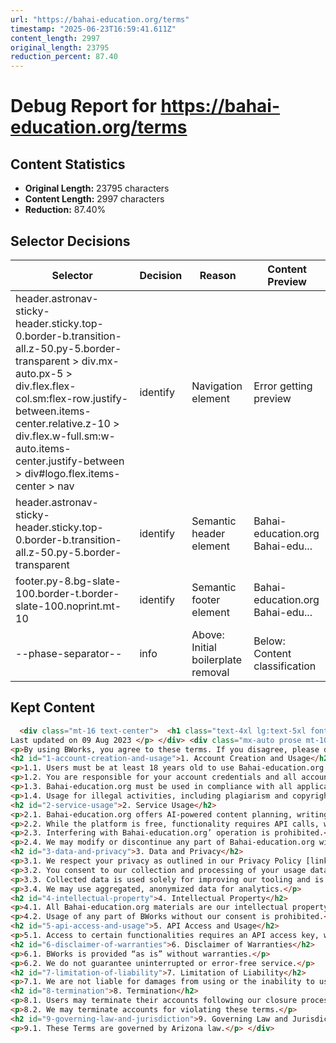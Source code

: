 ```yaml
---
url: "https://bahai-education.org/terms"
timestamp: "2025-06-23T16:59:41.611Z"
content_length: 2997
original_length: 23795
reduction_percent: 87.40
---
```


# Debug Report for https://bahai-education.org/terms

## Content Statistics

- **Original Length:** 23795 characters
- **Content Length:** 2997 characters
- **Reduction:** 87.40%

## Selector Decisions

| Selector | Decision | Reason | Content Preview |
| --- | --- | --- | --- |
| header.astronav-sticky-header.sticky.top-0.border-b.transition-all.z-50.py-5.border-transparent > div.mx-auto.px-5 > div.flex.flex-col.sm:flex-row.justify-between.items-center.relative.z-10 > div.flex.w-full.sm:w-auto.items-center.justify-between > div#logo.flex.items-center > nav | identify | Navigation element | Error getting preview |
| header.astronav-sticky-header.sticky.top-0.border-b.transition-all.z-50.py-5.border-transparent | identify | Semantic header element | Bahai-education.org  Bahai-edu... |
| footer.py-8.bg-slate-100.border-t.border-slate-100.noprint.mt-10 | identify | Semantic footer element | Bahai-education.org  Bahai-edu... |
| --phase-separator-- | info | Above: Initial boilerplate removal | Below: Content classification |  |

## Kept Content

```html
  <div class="mt-16 text-center">  <h1 class="text-4xl lg:text-5xl font-bold lg:tracking-tight"> Terms &amp; Conditions </h1> <p class="text-lg mt-4 text-slate-500 mx-auto max-w-xl"> 
Last updated on 09 Aug 2023 </p> </div> <div class="mx-auto prose mt-10"> <p>Welcome to Bahai-education.org Our innovative AI-driven content services are tailored to enhance your content creation. Before using our services, please read these Terms and Conditions.</p>
<p>By using BWorks, you agree to these terms. If you disagree, please do not use our services.</p>
<h2 id="1-account-creation-and-usage">1. Account Creation and Usage</h2>
<p>1.1. Users must be at least 18 years old to use Bahai-education.org.</p>
<p>1.2. You are responsible for your account credentials and all account activities.</p>
<p>1.3. Bahai-education.org must be used in compliance with all applicable laws.</p>
<p>1.4. Usage for illegal activities, including plagiarism and copyright violation, is prohibited.</p>
<h2 id="2-service-usage">2. Service Usage</h2>
<p>2.1. Bahai-education.org offers AI-powered content planning, writing assistance, and more.</p>
<p>2.2. While the platform is free, functionality requires API calls, which may incur costs. Hosting, data storage, and analytics provided through Vercel may have usage costs at scale.</p>
<p>2.3. Interfering with Bahai-education.org’ operation is prohibited.</p>
<p>2.4. We may modify or discontinue any part of Bahai-education.org without notice.</p>
<h2 id="3-data-and-privacy">3. Data and Privacy</h2>
<p>3.1. We respect your privacy as outlined in our Privacy Policy [link to the Privacy Policy].</p>
<p>3.2. You consent to our collection and processing of your usage data.</p>
<p>3.3. Collected data is used solely for improving our tooling and is not sold or shared with third parties.</p>
<p>3.4. We may use aggregated, anonymized data for analytics.</p>
<h2 id="4-intellectual-property">4. Intellectual Property</h2>
<p>4.1. All Bahai-education.org materials are our intellectual property or that of our licensors.</p>
<p>4.2. Usage of any part of BWorks without our consent is prohibited.</p>
<h2 id="5-api-access-and-usage">5. API Access and Usage</h2>
<p>5.1. Access to certain functionalities requires an API access key, which may be subject to its own terms and conditions.</p>
<h2 id="6-disclaimer-of-warranties">6. Disclaimer of Warranties</h2>
<p>6.1. BWorks is provided “as is” without warranties.</p>
<p>6.2. We do not guarantee uninterrupted or error-free service.</p>
<h2 id="7-limitation-of-liability">7. Limitation of Liability</h2>
<p>7.1. We are not liable for damages from using or the inability to use our services.</p>
<h2 id="8-termination">8. Termination</h2>
<p>8.1. Users may terminate their accounts following our closure process.</p>
<p>8.2. We may terminate accounts for violating these terms.</p>
<h2 id="9-governing-law-and-jurisdiction">9. Governing Law and Jurisdiction</h2>
<p>9.1. These Terms are governed by Arizona law.</p> </div>  
```
